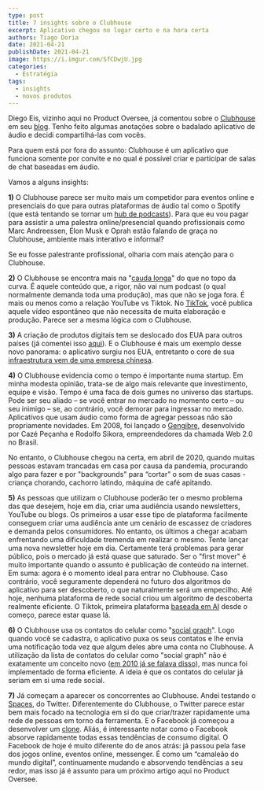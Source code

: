 ```yaml
---
type: post
title: 7 insights sobre o Clubhouse
excerpt: Aplicativo chegou no lugar certo e na hora certa
authors: Tiago Doria
date: 2021-04-21
publishDate: 2021-04-21
image: https://i.imgur.com/SfCDwjU.jpg
categories:
  - Estratégia
tags:
  - insights
  - novos produtos
---
```


Diego Eis, vizinho aqui no Product Oversee, já comentou sobre o [Clubhouse](https://www.joinclubhouse.com/) em seu [blog](https://diegoeis.com/sobre-o-clubhouse-anotacao/). Tenho feito algumas anotações sobre o badalado aplicativo de áudio e decidi compartilhá-las com vocês.

Para quem está por fora do assunto: Clubhouse é um aplicativo que funciona somente por convite e no qual é possível criar e participar de salas de chat baseadas em áudio.

Vamos a alguns insights:

**1\)** O Clubhouse parece ser muito mais um competidor para eventos online e presenciais do que para outras plataformas de áudio tal como o Spotify (que está tentando se tornar um [hub de podcasts](https://www.joinclubhouse.com/)). Para que eu vou pagar para assistir a uma palestra online/presencial quando profissionais como Marc Andreessen, Elon Musk e Oprah estão falando de graça no Clubhouse, ambiente mais interativo e informal?

Se eu fosse palestrante profissional, olharia com mais atenção para o Clubhouse.

**2\)** O Clubhouse se encontra mais na "[cauda longa](https://pt.wikipedia.org/wiki/Cauda_longa)" do que no topo da curva. É aquele conteúdo que, a rigor, não vai num podcast (o qual normalmente demanda toda uma produção), mas que não se joga fora. É mais ou menos como a relação YouTube vs Tiktok. No [TikTok](https://www.tiktok.com/), você publica aquele vídeo espontâneo que não necessita de muita elaboração e produção. Parece ser a mesma lógica com o Clubhouse.

**3\)** A criação de produtos digitais tem se deslocado dos EUA para outros países (já comentei isso [aqui](https://productoversee.com/a-internet-de-referencias-gringas-esta-morrendo/)). E o Clubhouse é mais um exemplo desse novo panorama: o aplicativo surgiu nos EUA, entretanto o core de sua [infraestrutura vem de uma empresa chinesa](https://www.scmp.com/tech/start-ups/article/3120259/agora-chinese-company-powering-clubhouse-sees-stocks-soar-investors).

**4\)** O Clubhouse evidencia como o tempo é importante numa startup. Em minha modesta opinião, trata-se de algo mais relevante que investimento, equipe e visão. Tempo é uma faca de dois gumes no universo das startups. Pode ser seu aliado – se você entrar no mercado no momento certo – ou seu inimigo – se, ao contrário, você demorar para ingressar no mercado. Aplicativos que usam áudio como forma de agregar pessoas não são propriamente novidades. Em 2008, foi lançado o [Gengibre](https://www.tiagodoria.com.br/blog/2008/10/10/gengibre-para-fazer-posts-de-voz/), desenvolvido por Cazé Peçanha e Rodolfo Sikora, empreendedores da chamada Web 2.0 no Brasil.

No entanto, o Clubhouse chegou na  certa, em abril de 2020, quando muitas pessoas estavam trancadas em casa por causa da pandemia, procurando algo para fazer e por "backgrounds" para “cortar” o som de suas casas - criança chorando, cachorro latindo, máquina de café apitando.

**5\)** As pessoas que utilizam o Clubhouse poderão ter o mesmo problema das que desejem, hoje em dia, criar uma audiência usando newsletters, YouTube ou blogs. Os primeiros a usar esse tipo de plataforma facilmente conseguem criar uma audiência ante um cenário de escassez de criadores e demanda pelos consumidores. No entanto, os últimos a chegar acabam enfrentando uma dificuldade tremenda em realizar o mesmo. Tente lançar uma nova newsletter hoje em dia. Certamente terá problemas para gerar público, pois o mercado já está quase que saturado. Ser o "first mover" é muito importante quando o assunto é publicação de conteúdo na internet. Em suma: agora é o momento ideal para entrar no Clubhouse. Caso contrário, você seguramente dependerá no futuro dos algoritmos do aplicativo para ser descoberto, o que naturalmente será um empecilho. Até hoje, nenhuma plataforma de rede social criou um algoritmo de descoberta realmente eficiente. O Tiktok, primeira plataforma [baseada em AI](https://towardsdatascience.com/why-tiktok-made-its-user-so-obsessive-the-ai-algorithm-that-got-you-hooked-7895bb1ab423) desde o começo, parece estar quase lá.

**6\)** O Clubhouse usa os contatos do celular como "[social graph](https://cio.com.br/gestao/faca-a-teoria-dos-grafos-trabalhar-para-sua-empresa/)". Logo quando você se cadastra, o aplicativo puxa os seus contatos e lhe envia uma notificação toda vez que algum deles abre uma conta no Clubhouse. A utilização da lista de contatos do celular como "social graph" não é exatamente um conceito novo ([em 2010 já se falava disso](https://techcrunch.com/2010/09/04/mobile-contacts-social-network/)), mas nunca foi implementado de forma eficiente. A ideia é que os contatos do celular já seriam em si uma rede social.

**7\)** Já começam a aparecer os concorrentes ao Clubhouse. Andei testando o [Spaces](https://www.socialmediatoday.com/news/twitter-continues-to-quickly-evolve-its-clubhouse-competitor-spaces/595169/), do Twitter. Diferentemente do Clubhouse, o Twitter parece estar bem mais focado na tecnologia em si do que criar/trazer rapidamente uma rede de pessoas em torno da ferramenta. E o Facebook já começou a desenvolver um [clone](https://www.nytimes.com/2021/02/10/technology/facebook-building-product-clubhouse.html). Aliás, é interessante notar como o Facebook absorve rapidamente todas essas tendências de consumo digital. O Facebook de hoje é muito diferente do de anos atrás: já passou pela fase dos jogos online, eventos online, messenger. É como um “camaleão do mundo digital”, continuamente mudando e absorvendo tendências a seu redor, mas isso já é assunto para um próximo artigo aqui no Product Oversee.